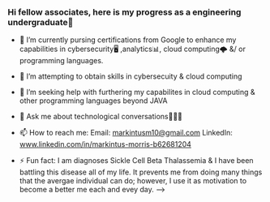 ### Hi fellow associates, here is my progress as a engineering undergraduate👋

- 🔭 I’m currently pursing certifications from Google to enhance my capabilities in cybersecurity🖥 ,analytics📊, cloud computing🌩 &/ or programming languages.
- 🌱 I’m attempting to obtain skills in cybersecuity & cloud computing
- 🤔 I’m seeking help with furthering my capabilites in cloud computing & other programming languages beyond JAVA
- 💬 Ask me about technological conversations👨🏾‍💻
- 📫 How to reach me:
       Email: markintusm10@gmail.com 
       LinkedIn: www.linkedin.com/in/markintus-morris-b62681204

- ⚡ Fun fact: I am diagnoses Sickle Cell Beta Thalassemia & I have been battling this disease all of my life. It prevents me from doing many things that the avergae individual can do; however, I use it as motivation to become a better me each and evey day.
-->
